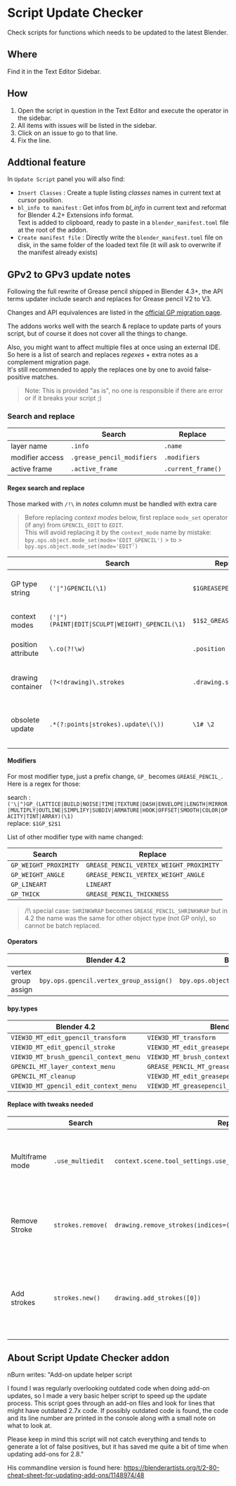 # Script Update Checker
Check scripts for functions which needs to be updated to the latest Blender.

## Where

Find it in the Text Editor Sidebar.

## How

1. Open the script in question in the Text Editor and execute the operator in the sidebar. 
2. All items with issues will be listed in the sidebar. 
3. Click on an issue to go to that line. 
4. Fix the line.

## Addtional feature

In `Update Script` panel you will also find:
- `Insert Classes` : Create a tuple listing *classes* names in current text at cursor position. 
- `bl_info to manifest` : Get infos from *bl_info* in current text and reformat for Blender 4.2+ Extensions info format.  
Text is added to clipboard, ready to paste in a `blender_manifest.toml` file at the root of the addon.  
- `Create manifest file` : Directly write the `blender_manifest.toml` file on disk, in the same folder of the loaded text file (it will ask to overwrite if the manifest already exists)

## GPv2 to GPv3 update notes

Following the full rewrite of Grease pencil shipped in Blender 4.3+, the API terms updater include search and replaces for Grease pencil V2 to V3.
 
Changes and API equivalences are listed in the [official GP migration page](https://developer.blender.org/docs/release_notes/4.3/grease_pencil_migration/).  


The addons works well with the search & replace to update parts of yours script, but of course it does not cover all the things to change.

Also, you might want to affect multiple files at once using an external IDE.  
So here is a list of search and replaces _regexes_ + extra notes as a complement migration page.  
It's still recommended to apply the replaces one by one to avoid false-positive matches.  

> Note: This is provided "as is", no one is responsible if there are error or if it breaks your script ;)

### Search and replace

|                 | Search                     | Replace            |
| --------------- | -------------------------- | ------------------ |
| layer name      | `.info`                    | `.name`            |
| modifier access | `.grease_pencil_modifiers` | `.modifiers`       |
| active frame    | `.active_frame`            | `.current_frame()` |

#### Regex search and replace

Those marked with `/!\` in _notes_ column must be handled with extra care

> Before replacing _context modes_ below, first replace `mode_set` operator (if any) from `GPENCIL_EDIT` to `EDIT`.  
> This will avoid replacing it by the `context_mode` name by mistake:
> `bpy.ops.object.mode_set(mode='EDIT_GPENCIL')` > to > `bpy.ops.object.mode_set(mode='EDIT')`

|                    | Search                                            | Replace                | Notes                                                            |
| ------------------ | ------------------------------------------------- | ---------------------- | ---------------------------------------------------------------- |
| GP type string     | `('\|")GPENCIL(\1)`                               | `$1GREASEPENCIL$1`     | quotes avoid matching `GPENCIL` within strings                   |
| context modes      | `('\|")(PAINT\|EDIT\|SCULPT\|WEIGHT)_GPENCIL(\1)` | `$1$2_GREASE_PENCIL$1` | `/!\` ops `object.mode_set` use just "EDIT"                        |
| position attribute | `\.co(?!\w)`                                      | `.position`            | `/!\` vertices and fcurvce points still use `.co`                |
| drawing container  | `(?<!drawing)\.strokes`                           | `.drawing.strokes`     | Regex check if 'drawing' keyword is already there                |
| obsolete update    | `.*(?:points\|strokes).update\(\))`               | `\1# \2`               | Comment point/stroke update(), empty the replace field to remove |


#### Modifiers

For most modifier type, just a prefix change, `GP_` becomes `GREASE_PENCIL_`. Here is a regex for those:

search : `('\|")GP_(LATTICE|BUILD|NOISE|TIME|TEXTURE|DASH|ENVELOPE|LENGTH|MIRROR|MULTIPLY|OUTLINE|SIMPLIFY|SUBDIV|ARMATURE|HOOK|OFFSET|SMOOTH|COLOR|OPACITY|TINT|ARRAY)(\1)`  
replace: `$1GP_$2$1`

List of other modifier type with name changed:

| Search                | Replace                                 |
| --------------------- | --------------------------------------- |
| `GP_WEIGHT_PROXIMITY` | `GREASE_PENCIL_VERTEX_WEIGHT_PROXIMITY` |
| `GP_WEIGHT_ANGLE`     | `GREASE_PENCIL_VERTEX_WEIGHT_ANGLE`     |
| `GP_LINEART`          | `LINEART`                               |
| `GP_THICK`            | `GREASE_PENCIL_THICKNESS`               |

> /!\ special case:  `SHRINKWRAP` becomes `GREASE_PENCIL_SHRINKWRAP` but in 4.2 the name was the same for other object type (not GP only), so cannot be batch replaced.

#### Operators

|                     | Blender 4.2                             | Blender 4.3                            |
| ------------------- | --------------------------------------- | -------------------------------------- |
| vertex group assign | `bpy.ops.gpencil.vertex_group_assign()` | `bpy.ops.object.vertex_group_assign()` |


#### bpy.types

| Blender 4.2                            | Blender 4.3                                      |
| -------------------------------------- | ------------------------------------------------ |
| `VIEW3D_MT_edit_gpencil_transform`     | `VIEW3D_MT_transform`                            |
| `VIEW3D_MT_edit_gpencil_stroke`        | `VIEW3D_MT_edit_greasepencil_stroke`             |
| `VIEW3D_MT_brush_gpencil_context_menu` | `VIEW3D_MT_brush_context_menu`                   |
| `GPENCIL_MT_layer_context_menu`        | `GREASE_PENCIL_MT_grease_pencil_add_layer_extra` |
| `GPENCIL_MT_cleanup`                   | `VIEW3D_MT_edit_greasepencil_cleanup`            |
| `VIEW3D_MT_gpencil_edit_context_menu`  | `VIEW3D_MT_greasepencil_edit_context_menu`       |


#### Replace with tweaks needed

|                  | Search            | Replace                                                             | Notes                                                                |
| ---------------- | ----------------- | ------------------------------------------------------------------- | -------------------------------------------------------------------- |
| Multiframe  mode | `.use_multiedit`  | `context.scene.tool_settings.use_grease_pencil_multi_frame_editing` | Not stored on GP.data anymore, now a scene setting                   |
| Remove Stroke    | `strokes.remove(` | `drawing.remove_strokes(indices=(0,))`                              | Not using a stroke object, but a list of stroke indices in drawing.  |
| Add strokes      | `strokes.new()`   | `drawing.add_strokes([0])`                                          | int sequence: [2,4] will add one stroke with 2 points and one with 4 |



## About Script Update Checker addon

nBurn writes:
"Add-on update helper script

I found I was regularly overlooking outdated code when doing add-on updates, so I made a very basic helper script to speed up the update process. This script goes through an add-on files and look for lines that might have outdated 2.7x code. If possibly outdated code is found, the code and its line number are printed in the console along with a small note on what to look at.

Please keep in mind this script will not catch everything and tends to generate a lot of false positives, but it has saved me quite a bit of time when updating add-ons for 2.8."

His commandline version is found here: 
https://blenderartists.org/t/2-80-cheat-sheet-for-updating-add-ons/1148974/48
